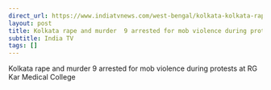 ```yaml
---
direct_url: https://www.indiatvnews.com/west-bengal/kolkata-kolkata-rape-and-murder-men-arrested-for-mob-violence-during-protests-at-rg-kar-medical-college-updates-2024-08-15-947081
layout: post
title: Kolkata rape and murder  9 arrested for mob violence during protests at RG Kar Medical College
subtitle: India TV
tags: []
---
```


Kolkata rape and murder  9 arrested for mob violence during protests at RG Kar Medical College
